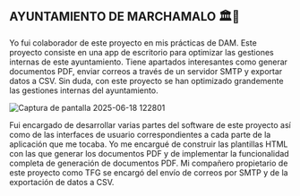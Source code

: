 ## AYUNTAMIENTO DE MARCHAMALO 🏛️🏢
Yo fui colaborador de este proyecto en mis prácticas de DAM. Este proyecto consiste en una app de escritorio para optimizar las gestiones internas de este ayuntamiento.
Tiene apartados interesantes como generar documentos PDF, enviar correos a través de un servidor SMTP y exportar datos a CSV. Sin duda, con este proyecto se han optimizado grandemente las gestiones internas del ayuntamiento.

![Captura de pantalla 2025-06-18 122801](https://github.com/user-attachments/assets/5e549590-b55a-454d-956e-5a696309695d)

Fui encargado de desarrollar varias partes del software de este proyecto así como de las interfaces de usuario correspondientes a cada parte de la aplicación que me tocaba.
Yo me encargué de construir las plantillas HTML con las que generar los documentos PDF y de implementar la funcionalidad completa de generación de documentos PDF.
Mi compañero propietario de este proyecto como TFG se encargó del envío de correos por SMTP y de la exportación de datos a CSV.
